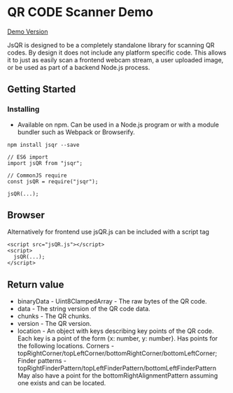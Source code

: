 # QR CODE Scanner Demo

[Demo Version](https://vpeleven.github.io/QR-code-Scanner-Space-/)

JsQR is designed to be a completely standalone library for scanning QR codes. By design it does not include any platform specific code. This allows it to just as easily scan a frontend webcam stream, a user uploaded image, or be used as part of a backend Node.js process.

## Getting Started


### Installing

* Available on npm. Can be used in a Node.js program or with a module bundler such as Webpack or Browserify.




```
npm install jsqr --save
```
```
// ES6 import
import jsQR from "jsqr";

// CommonJS require
const jsQR = require("jsqr");

jsQR(...);
```

## Browser

Alternatively for frontend use jsQR.js can be included with a script tag
```
<script src="jsQR.js"></script>
<script>
  jsQR(...);
</script>
```

## Return value
* binaryData - Uint8ClampedArray - The raw bytes of the QR code.
* data - The string version of the QR code data.
* chunks - The QR chunks.
* version - The QR version.
* location - An object with keys describing key points of the QR code. Each key is a point of the form {x: number, y: number}. Has points for the following locations.
Corners - topRightCorner/topLeftCorner/bottomRightCorner/bottomLeftCorner;
Finder patterns - topRightFinderPattern/topLeftFinderPattern/bottomLeftFinderPattern
May also have a point for the bottomRightAlignmentPattern assuming one exists and can be located.
